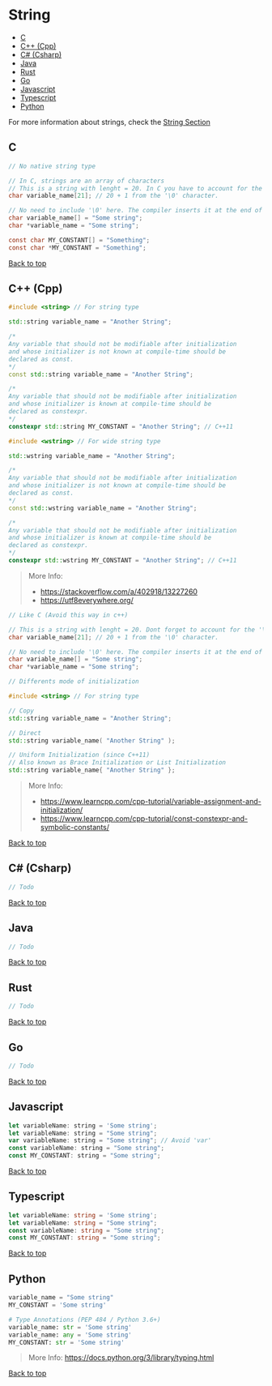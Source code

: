 # String

- [C](#c)
- [C++ (Cpp)](#c-cpp)
- [C# (Csharp)](#c-csharp)
- [Java](#java)
- [Rust](#rust)
- [Go](#go)
- [Javascript](#javascript)
- [Typescript](#typescript)
- [Python](#python)

For more information about strings, check the [String Section](../../string/README.md)

## C

```C
// No native string type

// In C, strings are an array of characters
// This is a string with lenght = 20. In C you have to account for the '\0' character.
char variable_name[21]; // 20 + 1 from the '\0' character.

// No need to include '\0' here. The compiler inserts it at the end of the array for us.
char variable_name[] = "Some string";
char *variable_name = "Some string";

const char MY_CONSTANT[] = "Something";
const char *MY_CONSTANT = "Something";
```

[Back to top](#top)

## C++ (Cpp)

```Cpp
#include <string> // For string type

std::string variable_name = "Another String";

/*
Any variable that should not be modifiable after initialization
and whose initializer is not known at compile-time should be
declared as const.
*/
const std::string variable_name = "Another String";

/*
Any variable that should not be modifiable after initialization
and whose initializer is known at compile-time should be
declared as constexpr.
*/
constexpr std::string MY_CONSTANT = "Another String"; // C++11
```

```Cpp
#include <wstring> // For wide string type

std::wstring variable_name = "Another String";

/*
Any variable that should not be modifiable after initialization
and whose initializer is not known at compile-time should be
declared as const.
*/
const std::wstring variable_name = "Another String";

/*
Any variable that should not be modifiable after initialization
and whose initializer is known at compile-time should be
declared as constexpr.
*/
constexpr std::wstring MY_CONSTANT = "Another String"; // C++11
```
> More Info:
> - https://stackoverflow.com/a/402918/13227260
> - https://utf8everywhere.org/

```Cpp
// Like C (Avoid this way in c++)

// This is a string with lenght = 20. Dont forget to account for the '\0' character
char variable_name[21]; // 20 + 1 from the '\0' character.

// No need to include '\0' here. The compiler inserts it at the end of the array for us.
char variable_name[] = "Some string";
char *variable_name = "Some string";
```

```Cpp
// Differents mode of initialization

#include <string> // For string type

// Copy
std::string variable_name = "Another String";

// Direct
std::string variable_name( "Another String" );

// Uniform Initialization (since C++11)
// Also known as Brace Initialization or List Initialization
std::string variable_name{ "Another String" };
```

> More Info:
> - https://www.learncpp.com/cpp-tutorial/variable-assignment-and-initialization/
> - https://www.learncpp.com/cpp-tutorial/const-constexpr-and-symbolic-constants/

[Back to top](#top)

## C# (Csharp)

```Cs
// Todo
```

[Back to top](#top)

## Java

```Java
// Todo
```

[Back to top](#top)

## Rust

```Rust
// Todo
```

[Back to top](#top)

## Go

```Go
// Todo
```

[Back to top](#top)

## Javascript

```Javascript
let variableName: string = 'Some string';
let variableName: string = "Some string";
var variableName: string = "Some string"; // Avoid 'var'
const variableName: string = "Some string";
const MY_CONSTANT: string = "Some string";
```

[Back to top](#top)

## Typescript

```Typescript
let variableName: string = 'Some string';
let variableName: string = "Some string";
const variableName: string = "Some string";
const MY_CONSTANT: string = "Some string";
```

[Back to top](#top)

## Python

```Python
variable_name = "Some string"
MY_CONSTANT = 'Some string'

# Type Annotations (PEP 484 / Python 3.6+)
variable_name: str = 'Some string'
variable_name: any = 'Some string'
MY_CONSTANT: str = 'Some string'
```

> More Info: https://docs.python.org/3/library/typing.html

[Back to top](#top)
